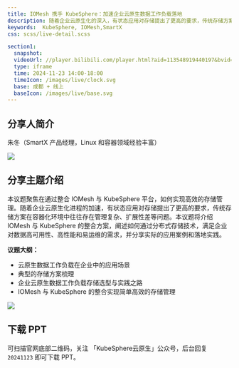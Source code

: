 ```yaml
---
title: IOMesh 携手 KubeSphere：加速企业云原生数据工作负载落地
description: 随着企业云原生化的深入，有状态应用对存储提出了更高的要求，传统存储方案在容器化环境中的局限性日益凸显。本次演讲由 朱冬（SmartX 产品经理，Linux 和容器领域专家）分享如何通过整合 IOMesh 与 KubeSphere 平台，利用分布式存储技术实现高效存储管理，全面提升企业数据工作负载的性能和可靠性。
keywords:  KubeSphere, IOMesh,SmartX 
css: scss/live-detail.scss

section1:
  snapshot: 
  videoUrl: //player.bilibili.com/player.html?aid=113548919440197&bvid=BV1v3zGYaE5v&cid=27041398987&page=1&high_quality=1
  type: iframe
  time: 2024-11-23 14:00-18:00
  timeIcon: /images/live/clock.svg
  base: 成都 + 线上
  baseIcon: /images/live/base.svg
---
```


## 分享人简介

朱冬（SmartX 产品经理，Linux 和容器领域经验丰富）

![](https://pek3b.qingstor.com/kubesphere-community/images/kubesphere-meetup-chengdu-20241123-zhudong.jpg)

## 分享主题介绍

本议题聚焦在通过整合 IOMesh 与 KubeSphere 平台，如何实现高效的存储管理。随着企业云原生化进程的加速，有状态应用对存储提出了更高的要求，传统存储方案在容器化环境中往往存在管理复杂、扩展性差等问题。本议题将介绍 IOMesh 与 KubeSphere 的整合方案，阐述如何通过分布式存储技术，满足企业对数据高可用性、高性能和易运维的需求，并分享实际的应用案例和落地实践。

**议题大纲：**

- 云原生数据工作负载在企业中的应用场景
- 典型的存储方案梳理
- 企业云原生数据工作负载存储选型与实践之路
- IOMesh 与 KubeSphere 的整合实现简单高效的存储管理

![](https://pek3b.qingstor.com/kubesphere-community/images/kubesphere-meetup-20241123-p-zhudong.png)

## 下载 PPT

可扫描官网底部二维码，关注 「KubeSphere云原生」公众号，后台回复 `20241123` 即可下载 PPT。
